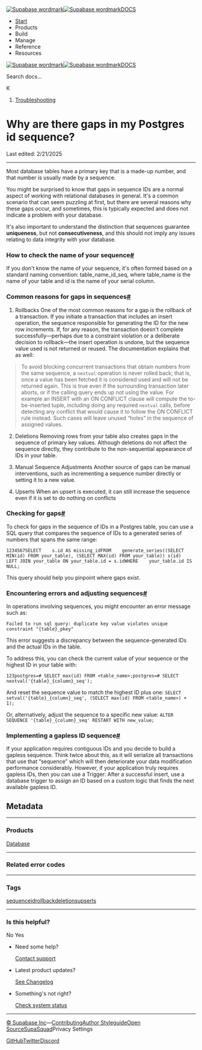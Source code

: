 [![Supabase wordmark](https://supabase.com/docs/_next/image?url=%2Fdocs%2Fsupabase-dark.svg&w=256&q=75&dpl=dpl_5BYG5BkQhU19GEfZfhcgAbeGcRQo)![Supabase wordmark](https://supabase.com/docs/_next/image?url=%2Fdocs%2Fsupabase-light.svg&w=256&q=75&dpl=dpl_5BYG5BkQhU19GEfZfhcgAbeGcRQo)DOCS](https://supabase.com/docs)

-   [Start](https://supabase.com/docs/guides/getting-started)
-   Products
-   Build
-   Manage
-   Reference
-   Resources

[![Supabase wordmark](https://supabase.com/docs/_next/image?url=%2Fdocs%2Fsupabase-dark.svg&w=256&q=75&dpl=dpl_5BYG5BkQhU19GEfZfhcgAbeGcRQo)![Supabase wordmark](https://supabase.com/docs/_next/image?url=%2Fdocs%2Fsupabase-light.svg&w=256&q=75&dpl=dpl_5BYG5BkQhU19GEfZfhcgAbeGcRQo)DOCS](https://supabase.com/docs)

Search docs...

K

1.  [Troubleshooting](https://supabase.com/docs/guides/troubleshooting)

# Why are there gaps in my Postgres id sequence?

Last edited: 2/21/2025

* * *

Most database tables have a primary key that is a made-up number, and that number is usually made by a sequence.

You might be surprised to know that gaps in sequence IDs are a normal aspect of working with relational databases in general. It's a common scenario that can seem puzzling at first, but there are several reasons why these gaps occur, and sometimes, this is typically expected and does not indicate a problem with your database.

It's also important to understand the distinction that sequences guarantee **uniqueness**, but not **consecutiveness**, and this should not imply any issues relating to data integrity with your database.

### How to check the name of your sequence[#](#how-to-check-the-name-of-your-sequence)

If you don't know the name of your sequence, it's often formed based on a standard naming convention: table\_name\_id\_seq, where table\_name is the name of your table and id is the name of your serial column.

### Common reasons for gaps in sequences[#](#common-reasons-for-gaps-in-sequences)

1.  Rollbacks One of the most common reasons for a gap is the rollback of a transaction. If you initiate a transaction that includes an insert operation, the sequence responsible for generating the ID for the new row increments. If, for any reason, the transaction doesn't complete successfully—perhaps due to a constraint violation or a deliberate decision to rollback—the insert operation is undone, but the sequence value used is not returned or reused. The documentation explains that as well:

> To avoid blocking concurrent transactions that obtain numbers from the same sequence, a `nextval` operation is never rolled back; that is, once a value has been fetched it is considered used and will not be returned again. This is true even if the surrounding transaction later aborts, or if the calling query ends up not using the value. For example an INSERT with an ON CONFLICT clause will compute the to-be-inserted tuple, including doing any required `nextval` calls, before detecting any conflict that would cause it to follow the ON CONFLICT rule instead. Such cases will leave unused “holes” in the sequence of assigned values.

2.  Deletions Removing rows from your table also creates gaps in the sequence of primary key values. Although deletions do not affect the sequence directly, they contribute to the non-sequential appearance of IDs in your table.
    
3.  Manual Sequence Adjustments Another source of gaps can be manual interventions, such as incrementing a sequence number directly or setting it to a new value.
    
4.  Upserts When an upsert is executed, it can still increase the sequence even if it is set to do nothing on conflicts
    

### Checking for gaps[#](#checking-for-gaps)

To check for gaps in the sequence of IDs in a Postgres table, you can use a SQL query that compares the sequence of IDs to a generated series of numbers that spans the same range:

```
1234567SELECT    s.id AS missing_idFROM    generate_series((SELECT MIN(id) FROM your_table), (SELECT MAX(id) FROM your_table)) s(id)    LEFT JOIN your_table ON your_table.id = s.idWHERE    your_table.id IS NULL;
```

This query should help you pinpoint where gaps exist.

### Encountering errors and adjusting sequences[#](#encountering-errors-and-adjusting-sequences)

In operations involving sequences, you might encounter an error message such as:

`Failed to run sql query: duplicate key value violates unique constraint "{table}_pkey"`

This error suggests a discrepancy between the sequence-generated IDs and the actual IDs in the table.

To address this, you can check the current value of your sequence or the highest ID in your table with:

```
123postgres=# SELECT max(id) FROM <table_name>;postgres=# SELECT nextval('{table}_{column}_seq');
```

And reset the sequence value to match the highest ID plus one: `SELECT setval('{table}_{column}_seq', (SELECT max(id) FROM <table_name>) + 1);`

Or, alternatively, adjust the sequence to a specific new value: `ALTER SEQUENCE '{table}_{column}_seq' RESTART WITH new_value;`

### Implementing a gapless ID sequence[#](#implementing-a-gapless-id-sequence)

If your application requires contiguous IDs and you decide to build a gapless sequence. Think twice about this, as it will serialize all transactions that use that “sequence” which will then deteriorate your data modification performance considerably. However, if your application truly requires gapless IDs, then you can use a Trigger: After a successful insert, use a database trigger to assign an ID based on a custom logic that finds the next available gapless ID.

## Metadata

* * *

### Products

[Database](https://supabase.com/docs/guides/troubleshooting?products=database)

* * *

### Related error codes

[](https://supabase.com/docs/guides/troubleshooting?errorCodes=)

* * *

### Tags

[sequence](https://supabase.com/docs/guides/troubleshooting?tags=sequence)[id](https://supabase.com/docs/guides/troubleshooting?tags=id)[rollback](https://supabase.com/docs/guides/troubleshooting?tags=rollback)[deletions](https://supabase.com/docs/guides/troubleshooting?tags=deletions)[upserts](https://supabase.com/docs/guides/troubleshooting?tags=upserts)

* * *

### Is this helpful?

No Yes

-   Need some help?
    
    [Contact support](https://supabase.com/support)
-   Latest product updates?
    
    [See Changelog](https://supabase.com/changelog)
-   Something's not right?
    
    [Check system status](https://status.supabase.com/)

* * *

[© Supabase Inc](https://supabase.com/)—[Contributing](https://github.com/supabase/supabase/blob/master/apps/docs/DEVELOPERS.md)[Author Styleguide](https://github.com/supabase/supabase/blob/master/apps/docs/CONTRIBUTING.md)[Open Source](https://supabase.com/open-source)[SupaSquad](https://supabase.com/supasquad)Privacy Settings

[GitHub](https://github.com/supabase/supabase)[Twitter](https://twitter.com/supabase)[Discord](https://discord.supabase.com/)